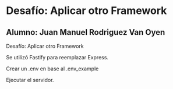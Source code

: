 # Desafío: Aplicar otro Framework
## Alumno: Juan Manuel Rodriguez Van Oyen

Desafío: Aplicar otro Framework

Se utilizó Fastify para reemplazar Express.

Crear un .env en base al .env_example 

Ejecutar el servidor.